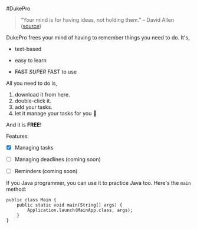 #DukePro
> “Your mind is for having ideas, not holding them.” – David Allen ([source](https://boulderbugle.com/quotes-185mla85))

DukePro frees your mind of having to remember things you need to do. It's,

- text-based

- easy to learn

- ~~FAST~~ *SUPER* FAST to use

All you need to do is,
1. download it from here.
2. double-click it.
3. add your tasks.
4. let it manage your tasks for you :partying_face:

And it is **FREE**!

Features:

 - [x] Managing tasks
 
 - [ ] Managing deadlines (coming soon)
 
 - [ ] Reminders (coming soon)
 
If you Java programmer, you can use it to practice Java too. Here's the `main` method:
```
public class Main {
    public static void main(String[] args) {
        Application.launch(MainApp.class, args);
    }
}
```
